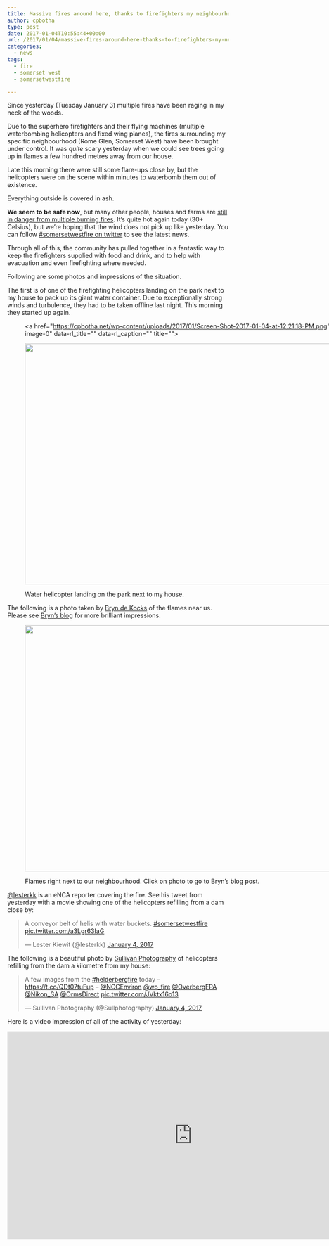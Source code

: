 ```yaml
---
title: Massive fires around here, thanks to firefighters my neighbourhood escaped!
author: cpbotha
type: post
date: 2017-01-04T10:55:44+00:00
url: /2017/01/04/massive-fires-around-here-thanks-to-firefighters-my-neighbourhood-escaped/
categories:
  - news
tags:
  - fire
  - somerset west
  - somersetwestfire

---
```

Since yesterday (Tuesday January 3) multiple fires have been raging in my neck of the woods.

Due to the superhero firefighters and their flying machines (multiple waterbombing helicopters and fixed wing planes), the fires surrounding my specific neighbourhood (Rome Glen, Somerset West) have been brought under control. It was _quite_ scary yesterday when we could see trees going up in flames a few hundred metres away from our house.

Late this morning there were still some flare-ups close by, but the helicopters were on the scene within minutes to waterbomb them out of existence.

Everything outside is covered in ash.

**We seem to be safe now**, but many other people, houses and farms are [still in danger from multiple burning fires][1]. It&#8217;s quite hot again today (30+ Celsius), but we&#8217;re hoping that the wind does not pick up like yesterday. You can follow [#somersetwestfire on twitter][2] to see the latest news.

Through all of this, the community has pulled together in a fantastic way to keep the firefighters supplied with food and drink, and to help with evacuation and even firefighting where needed.

Following are some photos and impressions of the situation.

The first is of one of the firefighting helicopters landing on the park next to my house to pack up its giant water container. Due to exceptionally strong winds and turbulence, they had to be taken offline last night. This morning they started up again.<figure id="attachment_2704" aria-describedby="caption-attachment-2704" style="width: 840px" class="wp-caption alignnone"><a href="https://cpbotha.net/wp-content/uploads/2017/01/Screen-Shot-2017-01-04-at-12.21.18-PM.png" data-rel="lightbox-image-0" data-rl\_title="" data-rl\_caption="" title="">

<img data-attachment-id="2704" data-permalink="https://cpbotha.net/2017/01/04/massive-fires-around-here-thanks-to-firefighters-my-neighbourhood-escaped/screen-shot-2017-01-04-at-12-21-18-pm/" data-orig-file="https://cpbotha.net/wp-content/uploads/2017/01/Screen-Shot-2017-01-04-at-12.21.18-PM.png" data-orig-size="1459,952" data-comments-opened="1" data-image-meta="{&quot;aperture&quot;:&quot;0&quot;,&quot;credit&quot;:&quot;&quot;,&quot;camera&quot;:&quot;&quot;,&quot;caption&quot;:&quot;&quot;,&quot;created_timestamp&quot;:&quot;0&quot;,&quot;copyright&quot;:&quot;&quot;,&quot;focal_length&quot;:&quot;0&quot;,&quot;iso&quot;:&quot;0&quot;,&quot;shutter_speed&quot;:&quot;0&quot;,&quot;title&quot;:&quot;&quot;,&quot;orientation&quot;:&quot;0&quot;}" data-image-title="Screen Shot 2017-01-04 at 12.21.18 PM" data-image-description="" data-medium-file="https://cpbotha.net/wp-content/uploads/2017/01/Screen-Shot-2017-01-04-at-12.21.18-PM-300x196.png" data-large-file="https://cpbotha.net/wp-content/uploads/2017/01/Screen-Shot-2017-01-04-at-12.21.18-PM-1024x668.png" class="size-large wp-image-2704" src="https://cpbotha.net/wp-content/uploads/2017/01/Screen-Shot-2017-01-04-at-12.21.18-PM-1024x668.png" alt="" width="840" height="548" srcset="https://cpbotha.net/wp-content/uploads/2017/01/Screen-Shot-2017-01-04-at-12.21.18-PM-1024x668.png 1024w, https://cpbotha.net/wp-content/uploads/2017/01/Screen-Shot-2017-01-04-at-12.21.18-PM-300x196.png 300w, https://cpbotha.net/wp-content/uploads/2017/01/Screen-Shot-2017-01-04-at-12.21.18-PM-768x501.png 768w, https://cpbotha.net/wp-content/uploads/2017/01/Screen-Shot-2017-01-04-at-12.21.18-PM-1200x783.png 1200w, https://cpbotha.net/wp-content/uploads/2017/01/Screen-Shot-2017-01-04-at-12.21.18-PM.png 1459w" sizes="(max-width: 709px) 85vw, (max-width: 909px) 67vw, (max-width: 1362px) 62vw, 840px" /></a><figcaption id="caption-attachment-2704" class="wp-caption-text">Water helicopter landing on the park next to my house.</figcaption></figure> 

The following is a photo taken by [Bryn de Kocks][3] of the flames near us. Please see [Bryn&#8217;s blog][4] for more brilliant impressions.<figure id="attachment_2708" aria-describedby="caption-attachment-2708" style="width: 840px" class="wp-caption alignnone">

[<img data-attachment-id="2708" data-permalink="https://cpbotha.net/2017/01/04/massive-fires-around-here-thanks-to-firefighters-my-neighbourhood-escaped/bryn_de_kocks_rome_glen_fire/" data-orig-file="https://cpbotha.net/wp-content/uploads/2017/01/bryn_de_kocks_rome_glen_fire.jpg" data-orig-size="1900,1267" data-comments-opened="1" data-image-meta="{&quot;aperture&quot;:&quot;0&quot;,&quot;credit&quot;:&quot;&quot;,&quot;camera&quot;:&quot;&quot;,&quot;caption&quot;:&quot;&quot;,&quot;created_timestamp&quot;:&quot;0&quot;,&quot;copyright&quot;:&quot;&quot;,&quot;focal_length&quot;:&quot;0&quot;,&quot;iso&quot;:&quot;0&quot;,&quot;shutter_speed&quot;:&quot;0&quot;,&quot;title&quot;:&quot;&quot;,&quot;orientation&quot;:&quot;0&quot;}" data-image-title="bryn_de_kocks_rome_glen_fire" data-image-description="" data-medium-file="https://cpbotha.net/wp-content/uploads/2017/01/bryn_de_kocks_rome_glen_fire-300x200.jpg" data-large-file="https://cpbotha.net/wp-content/uploads/2017/01/bryn_de_kocks_rome_glen_fire-1024x683.jpg" class="wp-image-2708 size-large" src="https://cpbotha.net/wp-content/uploads/2017/01/bryn_de_kocks_rome_glen_fire-1024x683.jpg" width="840" height="560" srcset="https://cpbotha.net/wp-content/uploads/2017/01/bryn_de_kocks_rome_glen_fire-1024x683.jpg 1024w, https://cpbotha.net/wp-content/uploads/2017/01/bryn_de_kocks_rome_glen_fire-300x200.jpg 300w, https://cpbotha.net/wp-content/uploads/2017/01/bryn_de_kocks_rome_glen_fire-768x512.jpg 768w, https://cpbotha.net/wp-content/uploads/2017/01/bryn_de_kocks_rome_glen_fire-1200x800.jpg 1200w" sizes="(max-width: 709px) 85vw, (max-width: 909px) 67vw, (max-width: 1362px) 62vw, 840px" />][4]<figcaption id="caption-attachment-2708" class="wp-caption-text">Flames right next to our neighbourhood. Click on photo to go to Bryn&#8217;s blog post.</figcaption></figure> 

[@lesterkk][5] is an eNCA reporter covering the fire. See his tweet from yesterday with a movie showing one of the helicopters refilling from a dam close by:

<blockquote class="twitter-tweet" data-width="550">
  <p lang="en" dir="ltr">
    A conveyor belt of helis with water buckets. <a href="https://twitter.com/hashtag/somersetwestfire?src=hash">#somersetwestfire</a> <a href="https://t.co/a3Lgr63IaG">pic.twitter.com/a3Lgr63IaG</a>
  </p>
  
  <p>
    &mdash; Lester Kiewit (@lesterkk) <a href="https://twitter.com/lesterkk/status/816513396166234112">January 4, 2017</a>
  </p>
</blockquote>



The following is a beautiful photo by [Sullivan Photography][6] of helicopters refilling from the dam a kilometre from my house:

<blockquote class="twitter-tweet" data-width="550">
  <p lang="en" dir="ltr">
    A few images from the <a href="https://twitter.com/hashtag/helderbergfire?src=hash">#helderbergfire</a> today &#8211; <a href="https://t.co/QDt07tuFup">https://t.co/QDt07tuFup</a> &#8211; <a href="https://twitter.com/NCCEnviron">@NCCEnviron</a> <a href="https://twitter.com/wo_fire">@wo_fire</a> <a href="https://twitter.com/OverbergFPA">@OverbergFPA</a> <a href="https://twitter.com/Nikon_SA">@Nikon_SA</a> <a href="https://twitter.com/OrmsDirect">@OrmsDirect</a> <a href="https://t.co/JVktx16o13">pic.twitter.com/JVktx16o13</a>
  </p>
  
  <p>
    &mdash; Sullivan Photography (@Sullphotography) <a href="https://twitter.com/Sullphotography/status/816629060264751104">January 4, 2017</a>
  </p>
</blockquote>



Here is a video impression of all of the activity of yesterday:

<div class="jetpack-video-wrapper">
  <span class="embed-youtube" style="text-align:center; display: block;"><iframe class='youtube-player' type='text/html' width='840' height='473' src='https://www.youtube.com/embed/4-Fa5zp-owA?version=3&#038;rel=1&#038;fs=1&#038;autohide=2&#038;showsearch=0&#038;showinfo=1&#038;iv_load_policy=1&#038;wmode=transparent' allowfullscreen='true' style='border:0;'></iframe></span>
</div>

&nbsp;

 [1]: http://www.news24.com/SouthAfrica/News/somerset-west-fires-still-burning-20170104
 [2]: https://twitter.com/hashtag/somersetwestfire
 [3]: http://bryndekocks.com/
 [4]: http://bryndekocks.com/blog/chasing-fires-in-somerset-west-3-january-2017/
 [5]: https://twitter.com/lesterkk
 [6]: https://twitter.com/Sullphotography
